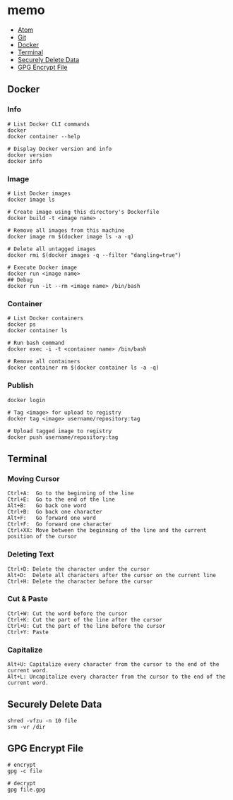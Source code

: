 # memo
- [Atom](./atom.md)
- [Git](./git.md)
- [Docker](#docker)
- [Terminal](#terminal)
- [Securely Delete Data](#securely-delete-data)
- [GPG Encrypt File](#gpg-encrypt-file)

## Docker

### Info
```
# List Docker CLI commands
docker
docker container --help

# Display Docker version and info
docker version
docker info
```

### Image
```
# List Docker images
docker image ls

# Create image using this directory's Dockerfile
docker build -t <image name> .

# Remove all images from this machine
docker image rm $(docker image ls -a -q)

# Delete all untagged images
docker rmi $(docker images -q --filter "dangling=true")

# Execute Docker image
docker run <image name>
## Debug
docker run -it --rm <image name> /bin/bash
```

### Container
```
# List Docker containers
docker ps
docker container ls

# Run bash command
docker exec -i -t <container name> /bin/bash

# Remove all containers
docker container rm $(docker container ls -a -q)
```

### Publish
```
docker login            

# Tag <image> for upload to registry
docker tag <image> username/repository:tag

# Upload tagged image to registry
docker push username/repository:tag  
```

## Terminal

### Moving Cursor
```
Ctrl+A:  Go to the beginning of the line
Ctrl+E:  Go to the end of the line
Alt+B:   Go back one word
Ctrl+B:  Go back one character
Alt+F:   Go forward one word
Ctrl+F:  Go forward one character
Ctrl+XX: Move between the beginning of the line and the current position of the cursor
```

### Deleting Text
```
Ctrl+D: Delete the character under the cursor
Alt+D:  Delete all characters after the cursor on the current line
Ctrl+H: Delete the character before the cursor
``` 

### Cut & Paste
```
Ctrl+W: Cut the word before the cursor
Ctrl+K: Cut the part of the line after the cursor
Ctrl+U: Cut the part of the line before the cursor
Ctrl+Y: Paste
```

### Capitalize
```
Alt+U: Capitalize every character from the cursor to the end of the current word.
Alt+L: Uncapitalize every character from the cursor to the end of the current word.
```

## Securely Delete Data
```
shred -vfzu -n 10 file
srm -vr /dir
```

## GPG Encrypt File
```
# encrypt
gpg -c file

# decrypt
gpg file.gpg
```
